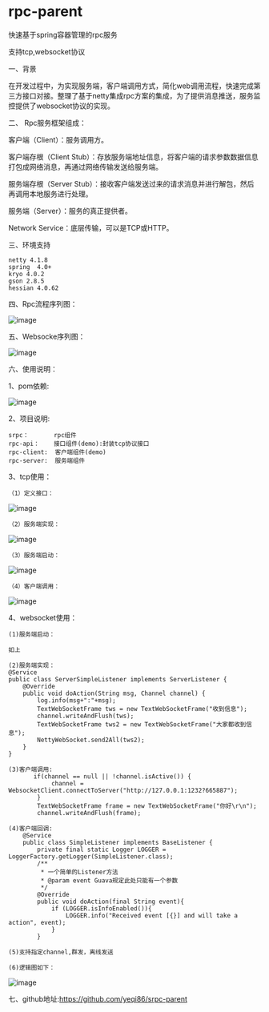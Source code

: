 # rpc-parent
快速基于spring容器管理的rpc服务

支持tcp,websocket协议

一、背景

在开发过程中，为实现服务端，客户端调用方式，简化web调用流程，快速完成第三方接口对接。整理了基于netty集成rpc方案的集成，为了提供消息推送，服务监控提供了websocket协议的实现。

二、	Rpc服务框架组成：

客户端（Client）：服务调用方。

客户端存根（Client Stub）：存放服务端地址信息，将客户端的请求参数数据信息打包成网络消息，再通过网络传输发送给服务端。

服务端存根（Server Stub）：接收客户端发送过来的请求消息并进行解包，然后再调用本地服务进行处理。

服务端（Server）：服务的真正提供者。

Network Service：底层传输，可以是TCP或HTTP。

三、环境支持
    
    netty 4.1.8
    spring  4.0+
    kryo 4.0.2
    gson 2.8.5
    hessian 4.0.62

四、Rpc流程序列图：

![image](https://user-images.githubusercontent.com/5287563/128637934-bc2618c7-fcee-4d77-8bc8-efd7daeca9e5.png)

五、Websocke序列图：

![image](https://user-images.githubusercontent.com/5287563/128639369-e7987ef0-0524-43fc-8b02-1b9ae3730e6b.png)


六、使用说明：

1、pom依赖:

![image](https://user-images.githubusercontent.com/5287563/128147577-85a10830-d2ab-4b18-9072-01003b52b46c.png)
        
2、项目说明:

	srpc：       rpc组件
	rpc-api：    接口组件(demo):封装tcp协议接口
	rpc-client:  客户端组件(demo)
	rpc-server:  服务端组件

3、tcp使用：

    （1）定义接口：

![image](https://user-images.githubusercontent.com/5287563/128147929-cdb6e706-c1bf-4088-af1c-612d59f72473.png)

    （2）服务端实现：

![image](https://user-images.githubusercontent.com/5287563/128148051-370a44d0-547a-45b6-b1bd-c71c588ab500.png)

    （3）服务端启动：

![image](https://user-images.githubusercontent.com/5287563/128148150-e13e5854-f4f3-4881-aaab-9a89795856c9.png)

    （4）客户端调用：

![image](https://user-images.githubusercontent.com/5287563/128148362-05990be3-2208-49c4-b92b-48a6c06e4048.png)

4、websocket使用：
 
    (1)服务端启动：
    
    如上
 
    (2)服务端实现：
    @Service
    public class ServerSimpleListener implements ServerListener {
        @Override
        public void doAction(String msg, Channel channel) {
            log.info(msg+":"+msg);
            TextWebSocketFrame tws = new TextWebSocketFrame("收到信息");
            channel.writeAndFlush(tws);
            TextWebSocketFrame tws2 = new TextWebSocketFrame("大家都收到信息");
            NettyWebSocket.send2All(tws2);
        }
    }
 
    (3)客户端调用:
           if(channel == null || !channel.isActive()) {
                channel = WebsocketClient.connectToServer("http://127.0.0.1:1232?665887");
            }
            TextWebSocketFrame frame = new TextWebSocketFrame("你好\r\n");
            channel.writeAndFlush(frame);
 
    (4)客户端回调:
        @Service
        public class SimpleListener implements BaseListener {
            private final static Logger LOGGER = LoggerFactory.getLogger(SimpleListener.class);
            /**
             * 一个简单的Listener方法
             * @param event Guava规定此处只能有一个参数
             */
            @Override
            public void doAction(final String event){
                if (LOGGER.isInfoEnabled()){
                    LOGGER.info("Received event [{}] and will take a action", event);
                }
            }
 
    (5)支持指定channel,群发，离线发送
 
    (6)逻辑图如下：
    
![image](https://user-images.githubusercontent.com/5287563/128147053-2b3a8c72-21e8-4deb-b875-47f23618af37.png)

七、github地址:https://github.com/yeqi86/srpc-parent



 
